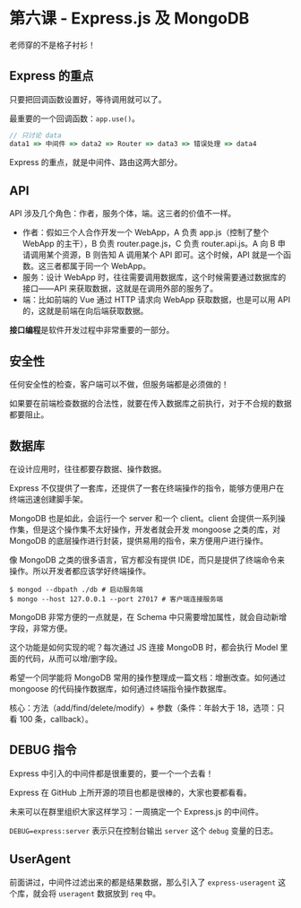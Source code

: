 # 第六课 - Express.js 及 MongoDB

老师穿的不是格子衬衫！

## Express 的重点

只要把回调函数设置好，等待调用就可以了。

最重要的一个回调函数：`app.use()`。

```javascript
// 只讨论 data
data1 => 中间件 => data2 => Router => data3 => 错误处理 => data4
```

Express 的重点，就是中间件、路由这两大部分。

## API

API 涉及几个角色：作者，服务个体，端。这三者的价值不一样。

- 作者：假如三个人合作开发一个 WebApp，A 负责 app.js（控制了整个 WebApp 的主干），B 负责 router.page.js，C 负责 router.api.js。A 向 B 申请调用某个资源，B 则告知 A 调用某个 API 即可。这个时候，API 就是一个函数。这三者都属于同一个 WebApp。
- 服务：设计 WebApp 时，往往需要调用数据库，这个时候需要通过数据库的接口——API 来获取数据，这就是在调用外部的服务了。
- 端：比如前端的 Vue 通过 HTTP 请求向 WebApp 获取数据，也是可以用 API 的，这就是前端在向后端获取数据。

**接口编程**是软件开发过程中非常重要的一部分。

## 安全性

任何安全性的检查，客户端可以不做，但服务端都是必须做的！

如果要在前端检查数据的合法性，就要在传入数据库之前执行，对于不合规的数据都要阻止。

## 数据库

在设计应用时，往往都要存数据、操作数据。

Express 不仅提供了一套库，还提供了一套在终端操作的指令，能够方便用户在终端迅速创建脚手架。

MongoDB 也是如此，会运行一个 server 和一个 client。client 会提供一系列操作集，但是这个操作集不太好操作，开发者就会开发 mongoose 之类的库，对 MongoDB 的底层操作进行封装，提供易用的指令，来方便用户进行操作。

像 MongoDB 之类的很多语言，官方都没有提供 IDE，而只是提供了终端命令来操作。所以开发者都应该学好终端操作。

```shell
$ mongod --dbpath ./db # 启动服务端
$ mongo --host 127.0.0.1 --port 27017 # 客户端连接服务端
```

MongoDB 非常方便的一点就是，在 Schema 中只需要增加属性，就会自动新增字段，非常方便。

这个功能是如何实现的呢？每次通过 JS 连接 MongoDB 时，都会执行 Model 里面的代码，从而可以增/删字段。

希望一个同学能将 MongoDB 常用的操作整理成一篇文档：增删改查。如何通过 mongoose 的代码操作数据库，如何通过终端指令操作数据库。

核心：方法（add/find/delete/modify）+ 参数（条件：年龄大于 18，选项：只看 100 条，callback）。

## DEBUG 指令

Express 中引入的中间件都是很重要的，要一个一个去看！

Express 在 GitHub 上所开源的项目也都是很棒的，大家也要都看看。

未来可以在群里组织大家这样学习：一周搞定一个 Express.js 的中间件。

`DEBUG=express:server` 表示只在控制台输出 `server` 这个 `debug` 变量的日志。

## UserAgent

前面讲过，中间件过滤出来的都是结果数据，那么引入了 `express-useragent` 这个库，就会将 `useragent` 数据放到 `req` 中。
